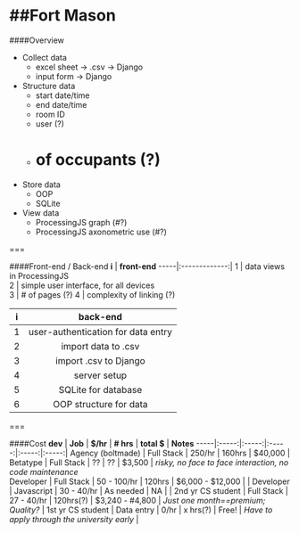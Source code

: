 ##Fort Mason
===

####Overview
* Collect data
  * excel sheet -> .csv -> Django
  * input form -> Django
* Structure data
  * start date/time
  * end date/time
  * room ID
  * user (?)
  * # of occupants (?)
* Store data
  * OOP
  * SQLite
* View data
  * ProcessingJS graph (#?)
  * ProcessingJS axonometric use (#?)

===

####Front-end / Back-end
<b>i</b> | <b>front-end</b> 
-----|:-------------:|
1 | data views in ProcessingJS  
2 | simple user interface, for all devices  
3 | # of pages (?)
4 | complexity of linking (?)

<b>i</b> | <b>back-end</b> 
-----|:-------------:|
1 | user-authentication for data entry
2 | import data to .csv
3 | import .csv to Django
4 | server setup
5 | SQLite for database
6 | OOP structure for data

===

####Cost
<b>dev</b> | <b>Job</b> | <b>$/hr</b> | <b># hrs</b> | <b>total $</b> | <b>Notes</b>
-----|:-----:|:-----:|:-----:|:-----:|:-----:|
Agency (boltmade) | Full Stack | 250/hr | 160hrs | $40,000 | 
Betatype | Full Stack | ?? | ?? | $3,500 | _risky, no face to face interaction, no code maintenance_  
Developer | Full Stack | 50 - 100/hr | 120hrs | $6,000 - $12,000 | |
Developer | Javascript | 30 - 40/hr | As needed | NA | |
2nd yr CS student | Full Stack | 27 - 40/hr | 120hrs(?) | $3,240 - #4,800 | _Just one month==premium; Quality?_ |
1st yr CS student | Data entry | 0/hr | x hrs(?) | Free! | _Have to apply through the university early_ |
